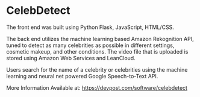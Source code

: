 # CelebDetect

The front end was built using Python Flask, JavaScript, HTML/CSS.

The back end utilizes the machine learning based Amazon Rekognition API, tuned to detect as many celebrities as possible in different settings, cosmetic makeup, and other conditions. The video file that is uploaded is stored using Amazon Web Services and LeanCloud.

Users search for the name of a celebrity or celebrities using the machine learning and neural net powered Google Speech-to-Text API.

More Information Available at: https://devpost.com/software/celebdetect
